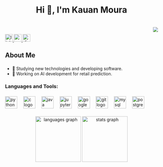 <h1 align="center">Hi 👋, I'm Kauan Moura</h1>

###

<br clear="both">

<img align="right" src="https://visitor-badge.laobi.icu/badge?page_id=KauanFMoura.KauanFMoura&left_text=Views"  />

###

<div align="left">
  <a href="https://www.linkedin.com/in/kauanfmoura/" target="_blank">
    <img src="https://img.shields.io/static/v1?message=LinkedIn&logo=linkedin&label=&color=0077B5&logoColor=white&labelColor=&style=for-the-badge" height="25" alt="linkedin logo"  />
  </a>
  <a href="mailto:kauanmoura04082004@gmail.com" target="_blank">
    <img src="https://img.shields.io/static/v1?message=Gmail&logo=gmail&label=&color=D14836&logoColor=white&labelColor=&style=for-the-badge" height="25" alt="gmail logo"  />
  </a>
<img src="https://badgen.net/badge/kauan_moura/Discord/7289DA?icon=discord&labelColor=666666" height="25" alt="discord logo" />
</div>

###

<h2 align="left">About Me</h2>

###

- 📄 Studying new technologies and developing software.
- 💼 Working on AI development for retail prediction.

###

<h3 align="left">Languages and Tools:</h3>

###

<div align="left">
  <img src="https://cdn.jsdelivr.net/gh/devicons/devicon/icons/python/python-original.svg" height="40" alt="python logo"  />
  <img width="12" />
  <img src="https://cdn.jsdelivr.net/gh/devicons/devicon/icons/c/c-original.svg" height="40" alt="c logo"  />
  <img width="12" />
  <img src="https://cdn.jsdelivr.net/gh/devicons/devicon/icons/java/java-original.svg" height="40" alt="java logo"  />
  <img width="12" />
  <img src="https://cdn.jsdelivr.net/gh/devicons/devicon/icons/jupyter/jupyter-original.svg" height="40" alt="jupyter logo"  />
  <img width="12" />
  <img src="https://cdn.jsdelivr.net/gh/devicons/devicon/icons/googlecloud/googlecloud-original.svg" height="40" alt="googlecloud logo"  />
  <img width="12" />
  <img src="https://cdn.jsdelivr.net/gh/devicons/devicon/icons/git/git-original.svg" height="40" alt="git logo"  />
  <img width="12" />
  <img src="https://cdn.jsdelivr.net/gh/devicons/devicon/icons/mysql/mysql-original-wordmark.svg" height="40" alt="mysql logo"  />
  <img width="12" />
  <img src="https://cdn.jsdelivr.net/gh/devicons/devicon/icons/postgresql/postgresql-original.svg" height="40" alt="postgresql logo"  />
</div>

###

<div align="center">
      <img src="https://github-readme-stats.vercel.app/api/top-langs?username=KauanFMoura&locale=en&hide=jupyter%20notebook&hide_title=false&layout=compact&card_width=320&langs_count=5&theme=dracula&hide_border=false&order=2"     height="150" alt="languages graph"  />
  <img src="https://github-readme-stats.vercel.app/api?username=KauanFMoura&hide_title=false&hide_rank=false&show_icons=true&include_all_commits=true&count_private=true&disable_animations=false&theme=dracula&locale=en&hide_border=false&order=1" height="150" alt="stats graph"  />

</div>

###
